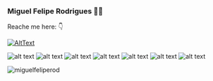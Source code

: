 ### Miguel Felipe Rodrigues 👨‍💻

Reache me here: 👇

[![AltText](https://img.shields.io/badge/LinkedIn-0077B5?style=for-the-badge&logo=linkedin&logoColor=white)](https://www.linkedin.com/in/miguel-felipe-rodrigues-68b845120/)

<!--
**miguelfeliperod/miguelfeliperod** is a ✨ _special_ ✨ repository because its `README.md` (this file) appears on your GitHub profile.

Here are some ideas to get you started:

- 🔭 I’m currently working on ...
- 🌱 I’m currently learning ...
- 👯 I’m looking to collaborate on ...
- 🤔 I’m looking for help with ...
- 💬 Ask me about ...
- 📫 How to reach me: ...
- 😄 Pronouns: ...
- ⚡ Fun fact: ...
-->

![alt text]( 	https://img.shields.io/badge/Unity-100000?style=for-the-badge&logo=unity&logoColor=white) ![alt text](https://img.shields.io/badge/C%23-239120?style=for-the-badge&logo=c-sharp&logoColor=white) ![alt text](https://img.shields.io/badge/.NET-5C2D91?style=for-the-badge&logo=.net&logoColor=white) ![alt text](https://img.shields.io/badge/Kotlin-0095D5?&style=for-the-badge&logo=kotlin&logoColor=white) ![alt text](https://img.shields.io/badge/Dart-0175C2?style=for-the-badge&logo=dart&logoColor=white) ![alt text](https://img.shields.io/badge/Lua-2C2D72?style=for-the-badge&logo=lua&logoColor=white) ![alt text]( 	https://img.shields.io/badge/Flutter-02569B?style=for-the-badge&logo=flutter&logoColor=white) 


![miguelfeliperod](https://github-readme-stats.vercel.app/api?username=miguelfeliperod&?count_private=true&show_icons=true&theme=tokyonight)
